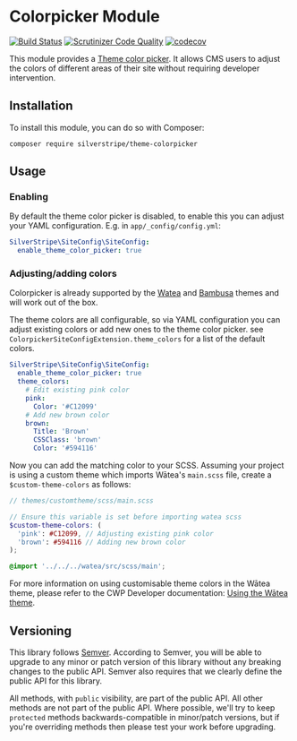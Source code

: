 # Colorpicker Module

[![Build Status](https://travis-ci.org/silverstripe/silverstripe-theme-colorpicker.svg?branch=master)](https://travis-ci.org/silverstripe/silverstripe-theme-colorpicker)
[![Scrutinizer Code Quality](https://scrutinizer-ci.com/g/silverstripe/silverstripe-theme-colorpicker/badges/quality-score.png?b=master)](https://scrutinizer-ci.com/g/silverstripe/silverstripe-theme-colorpicker/?branch=master)
[![codecov](https://codecov.io/gh/silverstripe/silverstripe-theme-colorpicker/branch/master/graph/badge.svg)](https://codecov.io/gh/silverstripe/silverstripe-theme-colorpicker)

This module provides a [Theme color picker](docs/en/01_Features/ThemeColors.md). It allows CMS users to adjust the colors of different areas of their site without requiring developer intervention.

## Installation

To install this module, you can do so with Composer:

```
composer require silverstripe/theme-colorpicker
```

## Usage

### Enabling

By default the theme color picker is disabled, to enable this you can adjust your YAML configuration. E.g. in
`app/_config/config.yml`:

```yml
SilverStripe\SiteConfig\SiteConfig:
  enable_theme_color_picker: true
```

### Adjusting/adding colors

Colorpicker is already supported by the [Watea](https://github.com/silverstripe/cwp-watea-theme) and [Bambusa](https://github.com/silverstripe/bambusa-theme) themes and will work out of the box.

The theme colors are all configurable, so via YAML configuration you can adjust existing colors or add new ones to
the theme color picker. see `ColorpickerSiteConfigExtension.theme_colors` for a list of the default colors.

```yml
SilverStripe\SiteConfig\SiteConfig:
  enable_theme_color_picker: true
  theme_colors:
    # Edit existing pink color
    pink:
      Color: '#C12099'
    # Add new brown color
    brown:
      Title: 'Brown'
      CSSClass: 'brown'
      Color: '#594116'
```

Now you can add the matching color to your SCSS. Assuming your project is using a custom theme which imports Wātea's
`main.scss` file, create a `$custom-theme-colors` as follows:

```scss
// themes/customtheme/scss/main.scss

// Ensure this variable is set before importing watea scss
$custom-theme-colors: (
  'pink': #C12099, // Adjusting existing pink color
  'brown': #594116 // Adding new brown color
);

@import '../../../watea/src/scss/main';
```

For more information on using customisable theme colors in the Wātea theme, please refer to the CWP
Developer documentation: [Using the Wātea theme](https://github.com/silverstripe/cwp/blob/master/docs/en/01_Working_with_projects/14_Using_the_Watea_theme.md).

## Versioning

This library follows [Semver](http://semver.org). According to Semver, you will be able to upgrade to any minor or patch version of this library without any breaking changes to the public API. Semver also requires that we clearly define the public API for this library.

All methods, with `public` visibility, are part of the public API. All other methods are not part of the public API. Where possible, we'll try to keep `protected` methods backwards-compatible in minor/patch versions, but if you're overriding methods then please test your work before upgrading.
